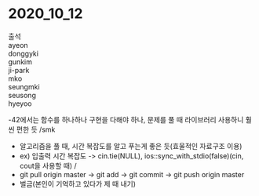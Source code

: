 # 2020_10_12
출석   
ayeon   
donggyki   
gunkim   
ji-park   
mko   
seungmki   
seusong   
hyeyoo   

-42에서는 함수를 하나하나 구현을 다해야 하나, 문제를 풀 때 라이브러리 사용하니 훨씬 편한 듯 /smk
- 알고리즘을 풀 때, 시간 복잡도를 알고 푸는게 좋은 듯(효울적인 자료구조 이용)
- ex) 입출력 시간 복잡도 -> cin.tie(NULL), ios::sync_with_stdio(false)(cin, cout을 사용할 때) / 
- git pull origin master -> git add -> git commit -> git push origin master
- 벌금(본인이 기억하고 있다가 제 때 내기)
